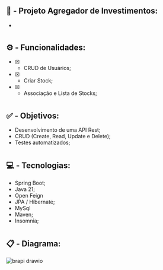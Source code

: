 ## :construction: - Projeto Agregador de Investimentos:

- 

#

## ⚙️ - Funcionalidades:

- [x] - CRUD de Usuários;
- [x] - Criar Stock;
- [x] - Associação e Lista de Stocks;
      
#

## :white_check_mark: - Objetivos:

- Desenvolvimento de uma API Rest;
- CRUD (Create, Read, Update e Delete);
- Testes automatizados;

#

## :computer: - Tecnologias:

- Spring Boot;
- Java 21;
- Open Feign
- JPA / Hibernate;
- MySql
- Maven;
- Insomnia;

#

## 📋 - Diagrama:

![brapi drawio](https://github.com/carloshenriquefs/agregador-investimentos/assets/54969405/3317c897-e827-480d-984b-7e9822daf588)

